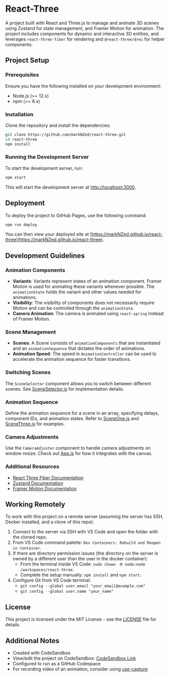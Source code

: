 # React-Three

A project built with React and Three.js to manage and animate 3D scenes using Zustand for state management, and Framer Motion for animation. The project includes components for dynamic and interactive 3D entities, and leverages `react-three-fiber` for rendering and `@react-three/drei` for helper components.

## Project Setup

### Prerequisites

Ensure you have the following installed on your development environment:
- Node.js (>= 12.x)
- npm (>= 6.x)

### Installation

Clone the repository and install the dependencies:

```bash
git clone https://github.com/markNZed/react-three.git
cd react-three
npm install
```

### Running the Development Server

To start the development server, run:

```bash
npm start
```

This will start the development server at [http://localhost:3000](http://localhost:3000).

## Deployment

To deploy the project to GitHub Pages, use the following command:

```bash
npm run deploy
```

You can then view your deployed site at [https://markNZed.github.io/react-three](https://markNZed.github.io/react-three).

## Development Guidelines

### Animation Components

- **Variants**: Variants represent states of an animation component. Framer Motion is used for animating these variants whenever possible. The `animationState` holds the variant and other values needed for animations.
- **Visibility**: The visibility of components does not necessarily require Motion and can be controlled through the `animationState`.
- **Camera Animation**: The camera is animated using `react-spring` instead of Framer Motion.

### Scene Management

- **Scenes**: A Scene consists of `animationComponents` that are instantiated and an `animationSequence` that dictates the order of animations.
- **Animation Speed**: The speed in `AnimationController` can be used to accelerate the animation sequence for faster transitions.

### Switching Scenes

The `SceneSelector` component allows you to switch between different scenes. See [SceneSelector.js](src/SceneSelector.js) for implementation details.

### Animation Sequence

Define the animation sequence for a scene in an array, specifying delays, component IDs, and animation states. Refer to [SceneOne.js](src/scenes/SceneOne.js) and [SceneThree.js](src/scenes/SceneThree.js) for examples.

### Camera Adjustments

Use the `CameraAdjuster` component to handle camera adjustments on window resize. Check out [App.js](src/App.js) for how it integrates with the canvas.

### Additional Resources

- [React Three Fiber Documentation](https://docs.pmnd.rs/react-three-fiber/getting-started/introduction)
- [Zustand Documentation](https://github.com/pmndrs/zustand)
- [Framer Motion Documentation](https://www.framer.com/motion/)

## Working Remotely

To work with this project on a remote server (assuming the server has SSH, Docker installed, and a clone of this repo):

1. Connect to the server via SSH with VS Code and open the folder with the cloned repo.
2. From VS Code command palette: `Dev Containers: Rebuild and Reopen in Container`.
3. If there are directory permission issues (the directory on the server is owned by a different user than the user in the docker container):
   - From the terminal inside VS Code: `sudo chown -R node:node /workspaces/react-three`.
   - Complete the setup manually: `npm install` and `npm start`.
4. Configure Git from VS Code terminal:
   - `git config --global user.email "your_email@example.com"`
   - `git config --global user.name "your_name"`

## License

This project is licensed under the MIT License - see the [LICENSE](LICENSE) file for details.

## Additional Notes

- Created with CodeSandbox
- View/edit the project on CodeSandbox: [CodeSandbox Link](https://codesandbox.io/p/github/markNZed/react-three)
- Configured to run as a GitHub Codespace
- For recording video of an animation, consider using [use-capture](https://github.com/gsimone/use-capture)
